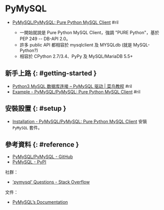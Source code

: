 # PyMySQL

  - [PyMySQL/PyMySQL: Pure Python MySQL Client](https://github.com/PyMySQL/PyMySQL) #ril

      - 一開始就說是 Pure Python MySQL Client，強調 "PURE Python"，基於 PEP 249 -- DB-API 2.0。
      - 許多 public API 都相容於 mysqlclient 及 MYSQLdb (就是 MySQL-Python?)
      - 相容於 CPython 2.7/3.4、PyPy 及 MySQL/MariaDB 5.5+

## 新手上路 {: #getting-started }

  - [Python3 MySQL 数据库连接 – PyMySQL 驱动 \| 菜鸟教程](http://www.runoob.com/python3/python3-mysql.html) #ril
  - [Example - PyMySQL/PyMySQL: Pure Python MySQL Client](https://github.com/PyMySQL/PyMySQL#example) #ril

## 安裝設置 {: #setup }

  - [Installation - PyMySQL/PyMySQL: Pure Python MySQL Client](https://github.com/PyMySQL/PyMySQL#installation) 安裝 `PyMySQL` 套件。

## 參考資料 {: #reference }

  - [PyMySQL/PyMySQL - GitHub](https://github.com/PyMySQL/PyMySQL)
  - [PyMySQL - PyPI](https://pypi.org/project/PyMySQL/)

社群：

  - ['pymysql' Questions - Stack Overflow](https://stackoverflow.com/questions/tagged/pymysql)

文件：

  - [PyMySQL’s Documentation](https://pymysql.readthedocs.io/en/latest/)
